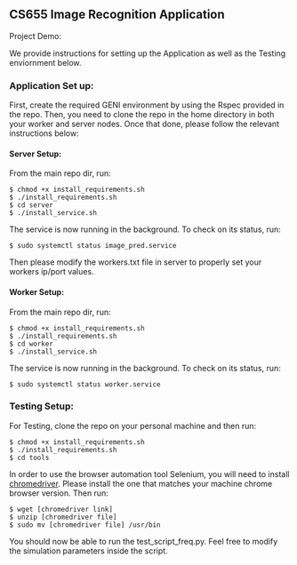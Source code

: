 ## CS655 Image Recognition Application

Project Demo:

We provide instructions for setting up the Application as well as the Testing enviornment below. 

### Application Set up: 
First, create the required GENI environment by using the Rspec provided in the repo. Then, you need to clone the repo in the home directory in both your worker and server nodes. Once that done, please follow the relevant instructions below: 

#### Server Setup: 

From the main repo dir, run: 

```console
$ chmod +x install_requirements.sh 
$ ./install_requirements.sh 
$ cd server 
$ ./install_service.sh 
```

The service is now running in the background. To check on its status, run: 

```console
$ sudo systemctl status image_pred.service
```

Then please modify the workers.txt file in server to properly set your workers ip/port values. 

#### Worker Setup: 

From the main repo dir, run: 

```console
$ chmod +x install_requirements.sh 
$ ./install_requirements.sh 
$ cd worker
$ ./install_service.sh 
```

The service is now running in the background. To check on its status, run: 

```console
$ sudo systemctl status worker.service
```

### Testing Setup: 

For Testing, clone the repo on your personal machine and then run: 

```console
$ chmod +x install_requirements.sh 
$ ./install_requirements.sh 
$ cd tools
```
In order to use the browser automation tool Selenium, you will need to install [chromedriver](https://chromedriver.chromium.org/downloads). Please install the one that matches your machine chrome browser version. Then run: 


```console
$ wget [chromedriver link]
$ unzip [chromedriver file]
$ sudo mv [chromedriver file] /usr/bin
```

You should now be able to run the test_script_freq.py. Feel free to modify the simulation parameters inside the script. 


